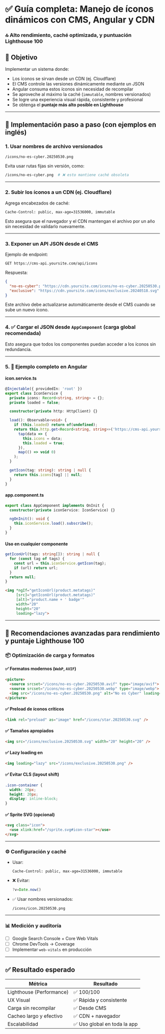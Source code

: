 # ✅ Guía completa: Manejo de íconos dinámicos con CMS, Angular y CDN  
### 🔝 Alto rendimiento, caché optimizada, y puntuación Lighthouse 100

## 🎯 Objetivo

Implementar un sistema donde:

- Los íconos se sirvan desde un CDN (ej. Cloudflare)
- El CMS controle las versiones dinámicamente mediante un JSON
- Angular consuma estos íconos sin necesidad de recompilar
- Se aproveche al máximo la caché (`immutable`, nombres versionados)
- Se logre una experiencia visual rápida, consistente y profesional
- Se obtenga el **puntaje más alto posible en Lighthouse**

---

## 🧩 Implementación paso a paso (con ejemplos en inglés)

### 1. Usar nombres de archivo versionados

```bash
/icons/no-es-cyber.20250530.png
```

Evita usar rutas fijas sin versión, como:

```bash
/icons/no-es-cyber.png  # ❌ esto mantiene caché obsoleta
```

---

### 2. Subir los íconos a un CDN (ej. Cloudflare)

Agrega encabezados de caché:

```http
Cache-Control: public, max-age=31536000, immutable
```

Esto asegura que el navegador y el CDN mantengan el archivo por un año sin necesidad de validarlo nuevamente.

---

### 3. Exponer un API JSON desde el CMS

Ejemplo de endpoint:

```http
GET https://cms-api.yoursite.com/api/icons
```

Respuesta:

```json
{
  "no-es-cyber": "https://cdn.yoursite.com/icons/no-es-cyber.20250530.png",
  "exclusive": "https://cdn.yoursite.com/icons/exclusive.20240518.svg"
}
```

Este archivo debe actualizarse automáticamente desde el CMS cuando se sube un nuevo ícono.

---

### 4. ✅ Cargar el JSON desde `AppComponent` (carga global recomendada)

Esto asegura que todos los componentes puedan acceder a los íconos sin redundancia.

---

### 5. 🧩 Ejemplo completo en Angular

#### icon.service.ts

```ts
@Injectable({ providedIn: 'root' })
export class IconService {
  private icons: Record<string, string> = {};
  private loaded = false;

  constructor(private http: HttpClient) {}

  load(): Observable<void> {
    if (this.loaded) return of(undefined);
    return this.http.get<Record<string, string>>('https://cms-api.yoursite.com/api/icons').pipe(
      tap(data => {
        this.icons = data;
        this.loaded = true;
      }),
      map(() => void 0)
    );
  }

  getIcon(tag: string): string | null {
    return this.icons[tag] || null;
  }
}
```

#### app.component.ts

```ts
export class AppComponent implements OnInit {
  constructor(private iconService: IconService) {}

  ngOnInit(): void {
    this.iconService.load().subscribe();
  }
}
```

#### Uso en cualquier componente

```ts
getIconUrl(tags: string[]): string | null {
  for (const tag of tags) {
    const url = this.iconService.getIcon(tag);
    if (url) return url;
  }
  return null;
}
```

```html
<img *ngIf="getIconUrl(product.metatags)"
     [src]="getIconUrl(product.metatags)"
     [alt]="product.name + ' badge'"
     width="20"
     height="20"
     loading="lazy">
```

---

## 🔧 Recomendaciones avanzadas para rendimiento y puntaje Lighthouse 100

### 📦 Optimización de carga y formatos

#### ✅ Formatos modernos (`WebP`, `AVIF`)

```html
<picture>
  <source srcset="/icons/no-es-cyber.20250530.avif" type="image/avif">
  <source srcset="/icons/no-es-cyber.20250530.webp" type="image/webp">
  <img src="/icons/no-es-cyber.20250530.png" alt="No es Cyber" loading="lazy">
</picture>
```

#### ✅ Preload de íconos críticos

```html
<link rel="preload" as="image" href="/icons/star.20250530.svg" />
```

#### ✅ Tamaños apropiados

```html
<img src="/icons/exclusive.20250530.svg" width="20" height="20" />
```

#### ✅ Lazy loading en <img>

```html
<img loading="lazy" src="/icons/exclusive.20250530.png" />
```

#### ✅ Evitar CLS (layout shift)

```css
.icon-container {
  width: 20px;
  height: 20px;
  display: inline-block;
}
```

#### ✅ Sprite SVG (opcional)

```html
<svg class="icon">
  <use xlink:href="/sprite.svg#icon-star"></use>
</svg>
```

---

### ⚙️ Configuración y caché

- Usar:  
  ```http
  Cache-Control: public, max-age=31536000, immutable
  ```

- ❌ Evitar:
  ```js
  ?v=Date.now()
  ```

- ✅ Usar nombres versionados:
  ```
  /icons/icon.20250530.png
  ```

---

### 📊 Medición y auditoría

- [ ] Google Search Console + Core Web Vitals
- [ ] Chrome DevTools → Coverage
- [ ] Implementar `web-vitals` en producción

---

## ✅ Resultado esperado

| Métrica                    | Resultado     |
|----------------------------|----------------|
| Lighthouse (Performance)   | ✅ 100/100      |
| UX Visual                  | ✅ Rápida y consistente |
| Carga sin recompilar       | ✅ Desde CMS     |
| Cacheo largo y efectivo    | ✅ CDN + navegador |
| Escalabilidad              | ✅ Uso global en toda la app |
